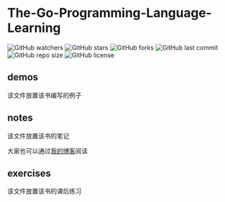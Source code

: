 # The-Go-Programming-Language-Learning

![GitHub watchers](https://img.shields.io/github/watchers/XdpCs/The-Go-Programming-Language-Learning?style=social)
![GitHub stars](https://img.shields.io/github/stars/XdpCs/The-Go-Programming-Language-Learning?style=social)
![GitHub forks](https://img.shields.io/github/forks/XdpCs/The-Go-Programming-Language-Learning?style=social)
![GitHub last commit](https://img.shields.io/github/last-commit/XdpCs/The-Go-Programming-Language-Learning?style=flat-square)
![GitHub repo size](https://img.shields.io/github/repo-size/XdpCs/The-Go-Programming-Language-Learning?style=flat-square)
![GitHub license](https://img.shields.io/github/license/XdpCs/The-Go-Programming-Language-Learning?style=flat-square)

## demos

该文件放置该书编写的例子

## notes

该文件放置该书的笔记

大家也可以通过[我的博客](https://xdpcs.github.io/)阅读

## exercises

该文件放置该书的课后练习